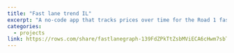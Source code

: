 ```yaml
---
title: "Fast lane trend IL"
excerpt: "A no-code app that tracks prices over time for the Road 1 fast lane in Israel"
categories:
  - projects
link: https://rows.com/share/fastlanegraph-139FdZPkTtZsbMViECA6cHwm7sbTIxUGMhjtbBRYlZ16/6d281e9e-efdd-45c2-b413-2457fc5ce6e1#price-chart
---
```

